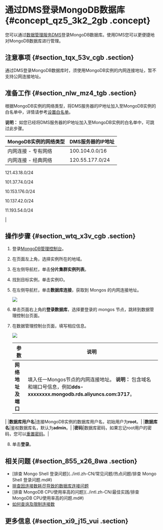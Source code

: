 # 通过DMS登录MongoDB数据库 {#concept_qz5_3k2_2gb .concept}

您可以通过[数据管理服务DMS](https://www.alibabacloud.com/help/zh/doc-detail/47550.htm)登录MongoDB数据库。使用DMS您可以更便捷地对MongoDB数据库进行管理。

## 注意事项 {#section_tqx_53v_cgb .section}

通过DMS登录MongoDB数据库时，须使用MongoDB实例的内网连接地址，暂不支持公网连接地址。

## 准备工作 {#section_nlw_mz4_tgb .section}

根据MongoDB实例的网络类型，将DMS服务器的IP地址加入至MongoDB实例的白名单中，详情请参考[设置白名单](intl.zh-CN/分片集群快速入门/设置白名单.md#)。

**说明：** 如您已经将DMS服务器的IP地址加入至MongoDB实例的白名单中，可跳过此步骤。

|MongoDB实例的网络类型|DMS服务器的IP地址|
|:-------------|:----------|
|内网连接 - 专有网络|100.104.0.0/16|
|内网连接 - 经典网络| 120.55.177.0/24

 121.43.18.0/24

 101.37.74.0/24

 10.153.176.0/24

 10.137.42.0/24

 11.193.54.0/24

 |

## 操作步骤 {#section_wtq_x3v_cgb .section}

1.  登录[MongoDB管理控制台](https://mongodb.console.aliyun.com/)。
2.  在页面左上角，选择实例所在的地域。
3.  在左侧导航栏，单击**分片集群实例列表**。
4.  找到目标实例，单击实例ID。
5.  在左侧导航栏，单击**数据库连接**，获取到 Mongos 的内网连接地址。

    ![](http://static-aliyun-doc.oss-cn-hangzhou.aliyuncs.com/assets/img/6694/156808106034556_zh-CN.png)

6.  单击页面右上角的**登录数据库**，选择要登录的 mongos 节点，跳转到数据管理控制台页面。
7.  在数据管理控制台页面，填写相应信息。

    ![](http://static-aliyun-doc.oss-cn-hangzhou.aliyuncs.com/assets/img/23695/156808106013740_zh-CN.png)

    |参数|说明|
    |--|--|
    |**网络地址及端口**|填入任一Mongos节点的内网连接地址。 **说明：** 包含域名和端口号信息，例如**dds-xxxxxxxx.mongodb.rds.aliyuncs.com:3717**。

 |
    |**数据库用户名**|连接MongoDB实例的数据库用户名，初始用户为**root**。|
    |**数据库名**|鉴权数据库名，默认为**admin**。|
    |**密码**|数据库密码，如果忘记root用户的密码，您可以[重置密码](intl.zh-CN/单节点快速入门/设置密码.md#)。|

8.  单击**登录**。

## 相关问题 {#section_855_x26_8wa .section}

-   [排查 Mongo Shell 登录问题](../intl.zh-CN/常见问题/热点问题/排查 Mongo Shell 登录问题.md#)
-   [排查因连接数耗尽导致的数据库连接问题](../intl.zh-CN/常见问题/热点问题/排查因连接数耗尽导致的数据库连接问题.md#)
-   [排查 MongoDB CPU使用率高的问题](../intl.zh-CN/最佳实践/排查MongoDB CPU使用率高的问题.md#)
-   [如何查询及限制连接数](../intl.zh-CN/常见问题/热点问题/如何查询及限制连接数.md#)

## 更多信息 {#section_xi9_j15_vui .section}

